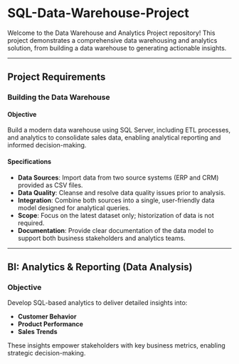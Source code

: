 # SQL-Data-Warehouse-Project

Welcome to the Data Warehouse and Analytics Project repository! 
This project demonstrates a comprehensive data warehousing and analytics solution, from building a data warehouse to generating actionable insights.

---
## Project Requirements
 
### Building the Data Warehouse 
#### Objective
Build a modern data warehouse using SQL Server, including ETL processes, and analytics to consolidate sales data, enabling analytical reporting and informed decision-making.

#### Specifications
- **Data Sources**: Import data from two source systems (ERP and CRM) provided as CSV files.
- **Data Quality**: Cleanse and resolve data quality issues prior to analysis.
- **Integration**: Combine both sources into a single, user-friendly data model designed for analytical queries.
- **Scope**: Focus on the latest dataset only; historization of data is not required.
- **Documentation**: Provide clear documentation of the data model to support both business stakeholders and analytics teams.

---
## BI: Analytics & Reporting (Data Analysis)
### Objective
Develop SQL-based analytics to deliver detailed insights into:
- **Customer Behavior**
- **Product Performance**
- **Sales Trends**

These insights empower stakeholders with key business metrics, enabling strategic decision-making.
